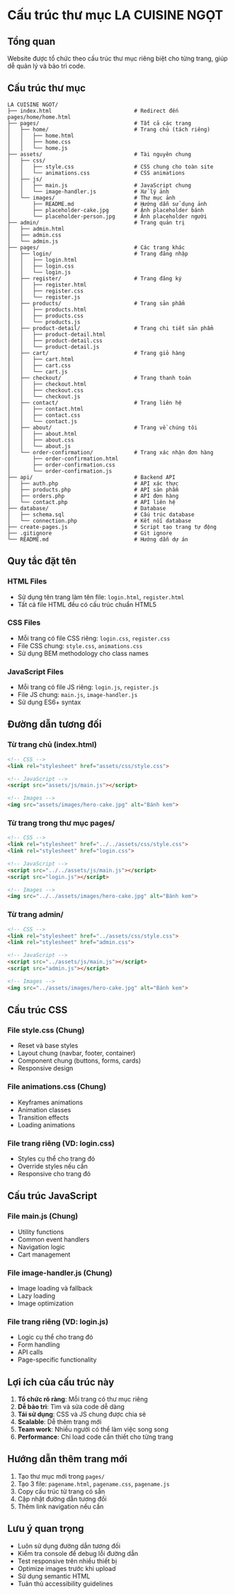 # Cấu trúc thư mục LA CUISINE NGỌT

## Tổng quan
Website được tổ chức theo cấu trúc thư mục riêng biệt cho từng trang, giúp dễ quản lý và bảo trì code.

## Cấu trúc thư mục

```
LA CUISINE NGOT/
├── index.html                          # Redirect đến pages/home/home.html
├── pages/                              # Tất cả các trang
│   ├── home/                           # Trang chủ (tách riêng)
│   │   ├── home.html
│   │   ├── home.css
│   │   └── home.js
├── assets/                             # Tài nguyên chung
│   ├── css/
│   │   ├── style.css                   # CSS chung cho toàn site
│   │   └── animations.css              # CSS animations
│   ├── js/
│   │   ├── main.js                     # JavaScript chung
│   │   └── image-handler.js            # Xử lý ảnh
│   └── images/                         # Thư mục ảnh
│       ├── README.md                   # Hướng dẫn sử dụng ảnh
│       ├── placeholder-cake.jpg        # Ảnh placeholder bánh
│       └── placeholder-person.jpg      # Ảnh placeholder người
├── admin/                              # Trang quản trị
│   ├── admin.html
│   ├── admin.css
│   └── admin.js
├── pages/                              # Các trang khác
│   ├── login/                          # Trang đăng nhập
│   │   ├── login.html
│   │   ├── login.css
│   │   └── login.js
│   ├── register/                       # Trang đăng ký
│   │   ├── register.html
│   │   ├── register.css
│   │   └── register.js
│   ├── products/                       # Trang sản phẩm
│   │   ├── products.html
│   │   ├── products.css
│   │   └── products.js
│   ├── product-detail/                 # Trang chi tiết sản phẩm
│   │   ├── product-detail.html
│   │   ├── product-detail.css
│   │   └── product-detail.js
│   ├── cart/                           # Trang giỏ hàng
│   │   ├── cart.html
│   │   ├── cart.css
│   │   └── cart.js
│   ├── checkout/                       # Trang thanh toán
│   │   ├── checkout.html
│   │   ├── checkout.css
│   │   └── checkout.js
│   ├── contact/                        # Trang liên hệ
│   │   ├── contact.html
│   │   ├── contact.css
│   │   └── contact.js
│   ├── about/                          # Trang về chúng tôi
│   │   ├── about.html
│   │   ├── about.css
│   │   └── about.js
│   └── order-confirmation/             # Trang xác nhận đơn hàng
│       ├── order-confirmation.html
│       ├── order-confirmation.css
│       └── order-confirmation.js
├── api/                                # Backend API
│   ├── auth.php                        # API xác thực
│   ├── products.php                    # API sản phẩm
│   ├── orders.php                      # API đơn hàng
│   └── contact.php                     # API liên hệ
├── database/                           # Database
│   ├── schema.sql                      # Cấu trúc database
│   └── connection.php                  # Kết nối database
├── create-pages.js                     # Script tạo trang tự động
├── .gitignore                          # Git ignore
└── README.md                           # Hướng dẫn dự án
```

## Quy tắc đặt tên

### HTML Files
- Sử dụng tên trang làm tên file: `login.html`, `register.html`
- Tất cả file HTML đều có cấu trúc chuẩn HTML5

### CSS Files
- Mỗi trang có file CSS riêng: `login.css`, `register.css`
- File CSS chung: `style.css`, `animations.css`
- Sử dụng BEM methodology cho class names

### JavaScript Files
- Mỗi trang có file JS riêng: `login.js`, `register.js`
- File JS chung: `main.js`, `image-handler.js`
- Sử dụng ES6+ syntax

## Đường dẫn tương đối

### Từ trang chủ (index.html)
```html
<!-- CSS -->
<link rel="stylesheet" href="assets/css/style.css">

<!-- JavaScript -->
<script src="assets/js/main.js"></script>

<!-- Images -->
<img src="assets/images/hero-cake.jpg" alt="Bánh kem">
```

### Từ trang trong thư mục pages/
```html
<!-- CSS -->
<link rel="stylesheet" href="../../assets/css/style.css">
<link rel="stylesheet" href="login.css">

<!-- JavaScript -->
<script src="../../assets/js/main.js"></script>
<script src="login.js"></script>

<!-- Images -->
<img src="../../assets/images/hero-cake.jpg" alt="Bánh kem">
```

### Từ trang admin/
```html
<!-- CSS -->
<link rel="stylesheet" href="../assets/css/style.css">
<link rel="stylesheet" href="admin.css">

<!-- JavaScript -->
<script src="../assets/js/main.js"></script>
<script src="admin.js"></script>

<!-- Images -->
<img src="../assets/images/hero-cake.jpg" alt="Bánh kem">
```

## Cấu trúc CSS

### File style.css (Chung)
- Reset và base styles
- Layout chung (navbar, footer, container)
- Component chung (buttons, forms, cards)
- Responsive design

### File animations.css (Chung)
- Keyframes animations
- Animation classes
- Transition effects
- Loading animations

### File trang riêng (VD: login.css)
- Styles cụ thể cho trang đó
- Override styles nếu cần
- Responsive cho trang đó

## Cấu trúc JavaScript

### File main.js (Chung)
- Utility functions
- Common event handlers
- Navigation logic
- Cart management

### File image-handler.js (Chung)
- Image loading và fallback
- Lazy loading
- Image optimization

### File trang riêng (VD: login.js)
- Logic cụ thể cho trang đó
- Form handling
- API calls
- Page-specific functionality

## Lợi ích của cấu trúc này

1. **Tổ chức rõ ràng**: Mỗi trang có thư mục riêng
2. **Dễ bảo trì**: Tìm và sửa code dễ dàng
3. **Tái sử dụng**: CSS và JS chung được chia sẻ
4. **Scalable**: Dễ thêm trang mới
5. **Team work**: Nhiều người có thể làm việc song song
6. **Performance**: Chỉ load code cần thiết cho từng trang

## Hướng dẫn thêm trang mới

1. Tạo thư mục mới trong `pages/`
2. Tạo 3 file: `pagename.html`, `pagename.css`, `pagename.js`
3. Copy cấu trúc từ trang có sẵn
4. Cập nhật đường dẫn tương đối
5. Thêm link navigation nếu cần

## Lưu ý quan trọng

- Luôn sử dụng đường dẫn tương đối
- Kiểm tra console để debug lỗi đường dẫn
- Test responsive trên nhiều thiết bị
- Optimize images trước khi upload
- Sử dụng semantic HTML
- Tuân thủ accessibility guidelines
